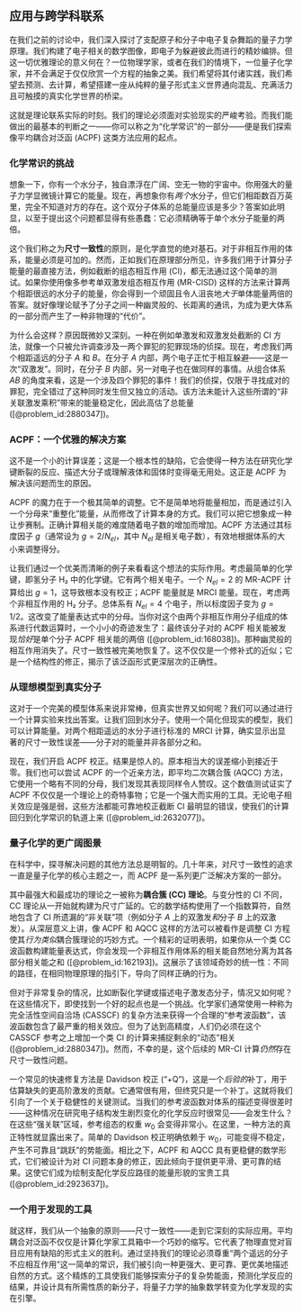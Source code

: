 ## 应用与跨学科联系

在我们之前的讨论中，我们深入探讨了支配原子和分子中电子复杂舞蹈的量子力学原理。我们构建了电子相关的数学图像，即电子为躲避彼此而进行的精妙编排。但这一切优雅理论的意义何在？一位物理学家，或者在我们的情境下，一位量子化学家，并不会满足于仅仅欣赏一个方程的抽象之美。我们希望将其付诸实践，我们希望去预测、去计算，希望搭建一座从纯粹的量子形式主义世界通向混乱、充满活力且可触摸的真实化学世界的桥梁。

这就是理论联系实际的时刻。我们的理论必须面对实验现实的严峻考验。而我们能做出的最基本的判断之一——你可以称之为“化学常识”的一部分——便是我们探索像平均耦合对泛函 (ACPF) 这类方法应用的起点。

### 化学常识的挑战

想象一下，你有一个水分子，独自漂浮在广阔、空无一物的宇宙中。你用强大的量子力学显微镜计算它的能量。现在，再想象你有*两个*水分子，但它们相距数百万英里，完全不知道对方的存在。这个双分子体系的总能量应该是多少？答案如此明显，以至于提出这个问题都显得有些愚蠢：它必须精确等于单个水分子能量的两倍。

这个我们称之为**尺寸一致性**的原则，是化学直觉的绝对基石。对于非相互作用的体系，能量必须是可加的。然而，正如我们在原理部分所见，许多我们用于计算分子能量的最直接方法，例如截断的组态相互作用 (CI)，都无法通过这个简单的测试。如果你使用像多参考单双激发组态相互作用 (MR-CISD) 这样的方法来计算两个相距很远的水分子的能量，你会得到一个顽固且令人沮丧地*大于*单体能量两倍的答案。就好像理论赋予了分子之间一种幽灵般的、长距离的通讯，为成为更大体系的一部分而产生了一种非物理的“代价”。

为什么会这样？原因既微妙又深刻。一种在例如单激发和双激发处截断的 CI 方法，就像一个只被允许调查涉及一两个罪犯的犯罪现场的侦探。现在，考虑我们两个相距遥远的分子 $A$ 和 $B$。在分子 $A$ 内部，两个电子正忙于相互躲避——这是一次“双激发”。同时，在分子 $B$ 内部，另一对电子也在做同样的事情。从组合体系 $AB$ 的角度来看，这是一个涉及四个罪犯的事件！我们的侦探，仅限于寻找成对的罪犯，完全错过了这种同时发生但又独立的活动。该方法未能计入这些所谓的“非关联激发乘积”带来的能量稳定化，因此高估了总能量 ([@problem_id:2880347])。

### ACPF：一个优雅的解决方案

这不是一个小的计算误差；这是一个根本性的缺陷，它会使得一种方法在研究化学键断裂的反应、描述大分子或理解液体和固体时变得毫无用处。这正是 ACPF 为解决该问题而生的原因。

ACPF 的魔力在于一个极其简单的调整。它不是简单地将能量相加，而是通过引入一个分母来“重整化”能量，从而修改了计算本身的方式。我们可以把它想象成一种让步赛制。正确计算相关能的难度随着电子数的增加而增加。ACPF 方法通过其标度因子 $g$（通常设为 $g = 2/N_{el}$，其中 $N_{el}$ 是相关电子数），有效地根据体系的大小来调整得分。

让我们通过一个优美而清晰的例子来看看这个想法的实际作用。考虑最简单的化学键，即氢分子 H₂ 中的化学键。它有两个相关电子。一个 $N_{el}=2$ 的 MR-ACPF 计算给出 $g=1$，这导致根本没有校正；ACPF 能量就是 MRCI 能量。现在，考虑两个非相互作用的 H₂ 分子。总体系有 $N_{el}=4$ 个电子，所以标度因子变为 $g=1/2$。这改变了能量表达式中的分母。当你对这个由两个非相互作用分子组成的体系进行代数运算时，一个小小的奇迹发生了：最终该分子对的 ACPF 相关能被发现*恰好*是单个分子 ACPF 相关能的两倍 ([@problem_id:168038])。那种幽灵般的相互作用消失了。尺寸一致性被完美地恢复了。这不仅仅是一个修补式的近似；它是一个结构性的修正，揭示了该泛函形式更深层次的正确性。

### 从理想模型到真实分子

这对于一个完美的模型体系来说非常棒，但真实世界又如何呢？我们可以通过进行一个计算实验来找出答案。让我们回到水分子。使用一个简化但现实的模型，我们可以计算能量。对两个相距遥远的水分子进行标准的 MRCI 计算，确实显示出显著的尺寸一致性误差——分子对的能量并非各部分之和。

现在，我们开启 ACPF 校正。结果是惊人的。原本相当大的误差缩小到接近于零。我们也可以尝试 ACPF 的一个近亲方法，即平均二次耦合簇 (AQCC) 方法，它使用一个略有不同的分母，我们发现其表现同样令人赞叹。这个数值测试证实了 ACPF 不仅仅是一个理论上的奇特事物；它是一个强大而实用的工具。无论电子相关效应是强是弱，这些方法都能可靠地校正截断 CI 最明显的错误，使我们的计算回归到化学常识的轨道上来 ([@problem_id:2632077])。

### 量子化学的更广阔图景

在科学中，探寻解决问题的其他方法总是明智的。几十年来，对尺寸一致性的追求一直是量子化学的核心主题之一，而 ACPF 是一系列更广泛解决方案的一部分。

其中最强大和最成功的理论之一被称为**耦合簇 (CC) 理论**。与变分性的 CI 不同，CC 理论从一开始就构建为尺寸广延的。它的数学结构使用了一个指数算符，自然地包含了 CI 所遗漏的“非关联”项（例如分子 $A$ 上的双激发*和*分子 $B$ 上的双激发）。从深层意义上讲，像 ACPF 和 AQCC 这样的方法可以被看作是调整 CI 方程使其*行为类似*耦合簇理论的巧妙方式。一个精彩的证明表明，如果你从一个类 CC 波函数构建能量表达式，你会发现一个非相互作用体系的相关能自然地分离为其各部分相关能之和 ([@problem_id:162193])。这展示了该领域奇妙的统一性：不同的路径，在相同物理原理的指引下，导向了同样正确的行为。

但对于非常复杂的情况，比如断裂化学键或描述电子激发态分子，情况又如何呢？在这些情况下，即使找到一个好的起点也是一个挑战。化学家们通常使用一种称为完全活性空间自洽场 (CASSCF) 的复杂方法来获得一个合理的“参考波函数”，该波函数包含了最严重的相关效应。但为了达到高精度，人们仍必须在这个 CASSCF 参考之上增加一个类 CI 的计算来捕捉剩余的“动态”相关 ([@problem_id:2880347])。然而，不幸的是，这个后续的 MR-CI 计算*仍然*存在尺寸一致性问题。

一个常见的快速修复方法是 Davidson 校正 (“+Q”)，这是一个*后验的*补丁，用于估算缺失的更高阶激发的贡献。它通常很有用，但终究只是一个补丁。这就将我们引向了一个关于稳健性的关键测试。当我们的参考波函数对体系的描述变得很差时——这种情况在研究电子结构发生剧烈变化的化学反应时很常见——会发生什么？在这些“强关联”区域，参考组态的权重 $w_0$ 会变得非常小。在这里，一种方法的真正特性就显露出来了。简单的 Davidson 校正明确依赖于 $w_0$，可能变得不稳定，产生不可靠且“跳跃”的势能面。相比之下，ACPF 和 AQCC 具有更稳健的数学形式，它们被设计为对 CI 问题本身的修正，因此倾向于提供更平滑、更可靠的结果。这使它们成为绘制支配化学反应路径的能量形貌的宝贵工具 ([@problem_id:2923637])。

### 一个用于发现的工具

就这样，我们从一个抽象的原则——尺寸一致性——走到它深刻的实际应用。平均耦合对泛函不仅仅是计算化学家工具箱中一个巧妙的缩写。它代表了物理直觉对盲目应用有缺陷的形式主义的胜利。通过坚持我们的理论必须尊重“两个遥远的分子不应相互作用”这一简单的常识，我们被引向一种更强大、更可靠、更优美地描述自然的方式。这个精炼的工具使我们能够探索分子的复杂势能面，预测化学反应的结果，并设计具有所需性质的新分子，将量子力学的抽象数学转变为化学发现的实在引擎。